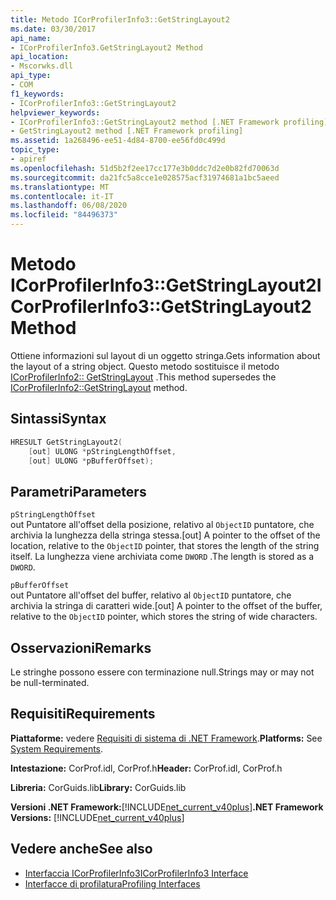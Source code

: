 ```yaml
---
title: Metodo ICorProfilerInfo3::GetStringLayout2
ms.date: 03/30/2017
api_name:
- ICorProfilerInfo3.GetStringLayout2 Method
api_location:
- Mscorwks.dll
api_type:
- COM
f1_keywords:
- ICorProfilerInfo3::GetStringLayout2
helpviewer_keywords:
- ICorProfilerInfo3::GetStringLayout2 method [.NET Framework profiling]
- GetStringLayout2 method [.NET Framework profiling]
ms.assetid: 1a268496-ee51-4d84-8700-ee56fd0c499d
topic_type:
- apiref
ms.openlocfilehash: 51d5b2f2ee17cc177e3b0ddc7d2e0b82fd70063d
ms.sourcegitcommit: da21fc5a8cce1e028575acf31974681a1bc5aeed
ms.translationtype: MT
ms.contentlocale: it-IT
ms.lasthandoff: 06/08/2020
ms.locfileid: "84496373"
---
```

# <a name="icorprofilerinfo3getstringlayout2-method"></a><span data-ttu-id="2a182-102">Metodo ICorProfilerInfo3::GetStringLayout2</span><span class="sxs-lookup"><span data-stu-id="2a182-102">ICorProfilerInfo3::GetStringLayout2 Method</span></span>
<span data-ttu-id="2a182-103">Ottiene informazioni sul layout di un oggetto stringa.</span><span class="sxs-lookup"><span data-stu-id="2a182-103">Gets information about the layout of a string object.</span></span> <span data-ttu-id="2a182-104">Questo metodo sostituisce il metodo [ICorProfilerInfo2:: GetStringLayout](icorprofilerinfo2-getstringlayout-method.md) .</span><span class="sxs-lookup"><span data-stu-id="2a182-104">This method supersedes the [ICorProfilerInfo2::GetStringLayout](icorprofilerinfo2-getstringlayout-method.md) method.</span></span>  
  
## <a name="syntax"></a><span data-ttu-id="2a182-105">Sintassi</span><span class="sxs-lookup"><span data-stu-id="2a182-105">Syntax</span></span>  
  
```cpp  
HRESULT GetStringLayout2(  
    [out] ULONG *pStringLengthOffset,  
    [out] ULONG *pBufferOffset);  
```  
  
## <a name="parameters"></a><span data-ttu-id="2a182-106">Parametri</span><span class="sxs-lookup"><span data-stu-id="2a182-106">Parameters</span></span>  
 `pStringLengthOffset`  
 <span data-ttu-id="2a182-107">out Puntatore all'offset della posizione, relativo al `ObjectID` puntatore, che archivia la lunghezza della stringa stessa.</span><span class="sxs-lookup"><span data-stu-id="2a182-107">[out] A pointer to the offset of the location, relative to the `ObjectID` pointer, that stores the length of the string itself.</span></span> <span data-ttu-id="2a182-108">La lunghezza viene archiviata come `DWORD` .</span><span class="sxs-lookup"><span data-stu-id="2a182-108">The length is stored as a `DWORD`.</span></span>  
  
 `pBufferOffset`  
 <span data-ttu-id="2a182-109">out Puntatore all'offset del buffer, relativo al `ObjectID` puntatore, che archivia la stringa di caratteri wide.</span><span class="sxs-lookup"><span data-stu-id="2a182-109">[out] A pointer to the offset of the buffer, relative to the `ObjectID` pointer, which stores the string of wide characters.</span></span>  
  
## <a name="remarks"></a><span data-ttu-id="2a182-110">Osservazioni</span><span class="sxs-lookup"><span data-stu-id="2a182-110">Remarks</span></span>  
 <span data-ttu-id="2a182-111">Le stringhe possono essere con terminazione null.</span><span class="sxs-lookup"><span data-stu-id="2a182-111">Strings may or may not be null-terminated.</span></span>  
  
## <a name="requirements"></a><span data-ttu-id="2a182-112">Requisiti</span><span class="sxs-lookup"><span data-stu-id="2a182-112">Requirements</span></span>  
 <span data-ttu-id="2a182-113">**Piattaforme:** vedere [Requisiti di sistema di .NET Framework](../../get-started/system-requirements.md).</span><span class="sxs-lookup"><span data-stu-id="2a182-113">**Platforms:** See [System Requirements](../../get-started/system-requirements.md).</span></span>  
  
 <span data-ttu-id="2a182-114">**Intestazione:** CorProf.idl, CorProf.h</span><span class="sxs-lookup"><span data-stu-id="2a182-114">**Header:** CorProf.idl, CorProf.h</span></span>  
  
 <span data-ttu-id="2a182-115">**Libreria:** CorGuids.lib</span><span class="sxs-lookup"><span data-stu-id="2a182-115">**Library:** CorGuids.lib</span></span>  
  
 <span data-ttu-id="2a182-116">**Versioni .NET Framework:**[!INCLUDE[net_current_v40plus](../../../../includes/net-current-v40plus-md.md)]</span><span class="sxs-lookup"><span data-stu-id="2a182-116">**.NET Framework Versions:** [!INCLUDE[net_current_v40plus](../../../../includes/net-current-v40plus-md.md)]</span></span>  
  
## <a name="see-also"></a><span data-ttu-id="2a182-117">Vedere anche</span><span class="sxs-lookup"><span data-stu-id="2a182-117">See also</span></span>

- [<span data-ttu-id="2a182-118">Interfaccia ICorProfilerInfo3</span><span class="sxs-lookup"><span data-stu-id="2a182-118">ICorProfilerInfo3 Interface</span></span>](icorprofilerinfo3-interface.md)
- [<span data-ttu-id="2a182-119">Interfacce di profilatura</span><span class="sxs-lookup"><span data-stu-id="2a182-119">Profiling Interfaces</span></span>](profiling-interfaces.md)
